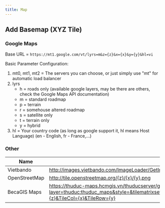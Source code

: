 ```yaml
---
title: Map
---
```


## Add Basemap (XYZ Tile)
### Google Maps

Base URL = `https://mt1.google.com/vt/lyrs=m&z={z}&x={x}&y={y}&hl=vi`

Basic Parameter Configuration:
1. mt0, mt1, mt2 = The servers you can choose, or just simply use "mt" for automatic load balancer
2. lyrs
   - h = roads only (available google layers, may be there are others, check the Google Maps API documentation)
   - m = standard roadmap
   - p = terrain
   - r = somehouse altered roadmap
   - s = satellite only
   - t = terrain only
   - y = hybrid
3. hl = Your country code (as long as google support it, hl means Host Language) (en - English, fr - France,...)

### Other
  | Name      | URI  |
  | ----------| ---- |
  | Vietbando | http://images.vietbando.com/ImageLoader/GetImage.ashx?LayerIds=RC_VN&Level={z}&X={x}&Y={y} |
  | OpenStreetMap | http://tile.openstreetmap.org/{z}/{x}/{y}.png |
  | BecaGIS Maps | https://thuduc-maps.hcmgis.vn/thuducserver/gwc/service/wmts?layer=thuduc:thuduc_maps&style=&tilematrixset=EPSG:900913&Service=WMTS&Request=GetTile&Version=1.0.0&Format=image/png&TileMatrix=EPSG:900913:{z}&TileCol={x}&TileRow={y} |
